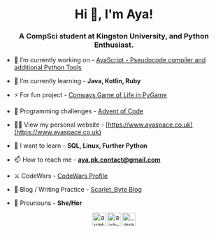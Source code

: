 <h1 align="center">Hi 👋, I'm Aya!</h1>
<h3 align="center">A CompSci student at Kingston University, and Python Enthusiast.</h3>

- 🔭 I’m currently working on   - [AyaScript - Pseudocode compiler and additional Python Tools](https://github.com/AyaPK/AyaScript)

- 🌱 I’m currently learning     - **Java, Kotlin, Ruby**

- ⚡ For fun project             - [Conways Game of Life in PyGame](https://github.com/AyaPK/conways_game_of_life)

- 🎅 Programming challenges      - [Advent of Code](https://github.com/AyaPK/advent-of-code)

- 👨‍💻 View my personal website - [https://www.ayaspace.co.uk](https://www.ayaspace.co.uk)

- 🌈 I want to learn              - **SQL, Linux, Further Python**

- 📫 How to reach me              - **aya.pk.contact@gmail.com**

- ⚔ CodeWars                      - [CodeWars Profile](https://www.codewars.com/users/AyaSt)

- 📝 Blog / Writing Practice      - [Scarlet_Byte Blog](https://scarletbyte.wordpress.com/)

- 🌸 Prounouns                    - **She/Her**



<p align="center">
<a href="https://twitter.com/ayastead" target="blank"><img align="center" src="https://cdn.jsdelivr.net/npm/simple-icons@3.0.1/icons/twitter.svg" alt="ayastead" height="30" width="30" /></a>
<a href="https://linkedin.com/in/aya-s-stead" target="blank"><img align="center" src="https://cdn.jsdelivr.net/npm/simple-icons@3.0.1/icons/linkedin.svg" alt="aya-s-stead" height="30" width="30" /></a>
<a href="https://instagram.com/_ayapk" target="blank"><img align="center" src="https://cdn.jsdelivr.net/npm/simple-icons@3.0.1/icons/instagram.svg" alt="_ayapk" height="30" width="30" /></a>
</p>
